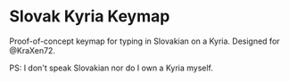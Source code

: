 # Slovak Kyria Keymap

Proof-of-concept keymap for typing in Slovakian on a Kyria.
Designed for @KraXen72.

PS: I don't speak Slovakian nor do I own a Kyria myself.
